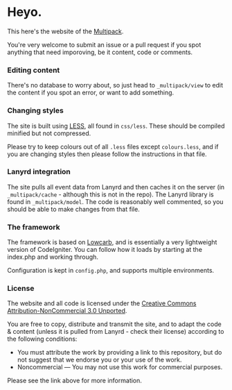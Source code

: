 # Heyo.

This here's the website of the [Multipack](http://multipack.co.uk).

You're very welcome to submit an issue or a pull request if you spot anything that need imporoving, be it content, code or comments.

### Editing content

There's no database to worry about, so just head to `_multipack/view` to edit the content if you spot an error, or want to add something.

### Changing styles

The site is built using [LESS](http://http://lesscss.org/), all found in `css/less`. These should be compiled minified but not compressed.

Please try to keep colours out of all `.less` files except `colours.less`, and if you are changing styles then please follow the instructions in that file.

### Lanyrd integration

The site pulls all event data from Lanyrd and then caches it on the server (in `_multipack/cache` - although this is not in the repo). The Lanyrd library is found in `_multipack/model`. The code is reasonably well commented, so you should be able to make changes from that file.

### The framework

The framework is based on [Lowcarb](https://github.com/phuu/lowcarb), and is essentially a very lightweight version of CodeIgniter. You can follow how it loads by starting at the index.php and working through.

Configuration is kept in `config.php`, and supports multiple environments.

### License

The website and all code is licensed under the [Creative Commons Attribution-NonCommercial 3.0 Unported](http://creativecommons.org/licenses/by-nc/3.0/).

You are free to copy, distribute and transmit the site, and to adapt the code & content (unless it is pulled from Lanyrd - check their license) according to the following conditions:

- You must attribute the work by providing a link to this repository, but do not suggest that we endorse you or your use of the work.
- Noncommercial — You may not use this work for commercial purposes.

Please see the link above for more information.
